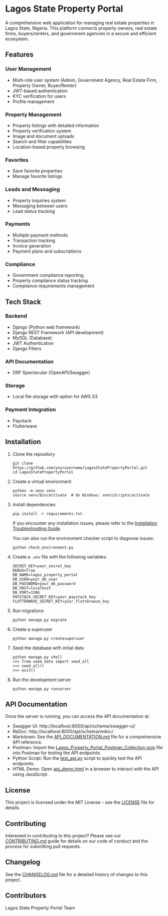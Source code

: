 # Lagos State Property Portal

A comprehensive web application for managing real estate properties in Lagos State, Nigeria. This platform connects property owners, real estate firms, buyers/renters, and government agencies in a secure and efficient ecosystem.

## Features

### User Management
- Multi-role user system (Admin, Government Agency, Real Estate Firm, Property Owner, Buyer/Renter)
- JWT-based authentication
- KYC verification for users
- Profile management

### Property Management
- Property listings with detailed information
- Property verification system
- Image and document uploads
- Search and filter capabilities
- Location-based property browsing

### Favorites
- Save favorite properties
- Manage favorite listings

### Leads and Messaging
- Property inquiries system
- Messaging between users
- Lead status tracking

### Payments
- Multiple payment methods
- Transaction tracking
- Invoice generation
- Payment plans and subscriptions

### Compliance
- Government compliance reporting
- Property compliance status tracking
- Compliance requirements management

## Tech Stack

### Backend
- Django (Python web framework)
- Django REST Framework (API development)
- MySQL (Database)
- JWT Authentication
- Django Filters

### API Documentation
- DRF Spectacular (OpenAPI/Swagger)

### Storage
- Local file storage with option for AWS S3

### Payment Integration
- Paystack
- Flutterwave

## Installation

1. Clone the repository
   ```
   git clone https://github.com/yourusername/LagosStatePropertyPortal.git
   cd LagosStatePropertyPortal
   ```

2. Create a virtual environment
   ```
   python -m venv venv
   source venv/bin/activate  # On Windows: venv\Scripts\activate
   ```

3. Install dependencies
   ```
   pip install -r requirements.txt
   ```
   
   If you encounter any installation issues, please refer to the [Installation Troubleshooting Guide](INSTALLATION_TROUBLESHOOTING.md).
   
   You can also run the environment checker script to diagnose issues:
   ```
   python check_environment.py
   ```

4. Create a `.env` file with the following variables:
   ```
   SECRET_KEY=your_secret_key
   DEBUG=True
   DB_NAME=lagos_property_portal
   DB_USER=your_db_user
   DB_PASSWORD=your_db_password
   DB_HOST=localhost
   DB_PORT=3306
   PAYSTACK_SECRET_KEY=your_paystack_key
   FLUTTERWAVE_SECRET_KEY=your_flutterwave_key
   ```

5. Run migrations
   ```
   python manage.py migrate
   ```

6. Create a superuser
   ```
   python manage.py createsuperuser
   ```

7. Seed the database with initial data
   ```
   python manage.py shell
   >>> from seed_data import seed_all
   >>> seed_all()
   >>> exit()
   ```

8. Run the development server
   ```
   python manage.py runserver
   ```

## API Documentation

Once the server is running, you can access the API documentation at:

- Swagger UI: http://localhost:8000/api/schema/swagger-ui/
- ReDoc: http://localhost:8000/api/schema/redoc/
- Markdown: See the [API_DOCUMENTATION.md](API_DOCUMENTATION.md) file for a comprehensive API reference.
- Postman: Import the [Lagos_Property_Portal_Postman_Collection.json](Lagos_Property_Portal_Postman_Collection.json) file into Postman for testing the API endpoints.
- Python Script: Run the [test_api.py](test_api.py) script to quickly test the API endpoints.
- HTML Demo: Open [api_demo.html](api_demo.html) in a browser to interact with the API using JavaScript.

## License

This project is licensed under the MIT License - see the [LICENSE](LICENSE) file for details.

## Contributing

Interested in contributing to this project? Please see our [CONTRIBUTING.md](CONTRIBUTING.md) guide for details on our code of conduct and the process for submitting pull requests.

## Changelog

See the [CHANGELOG.md](CHANGELOG.md) file for a detailed history of changes to this project.

## Contributors

Lagos State Property Portal Team
